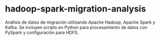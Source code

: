 # hadoop-spark-migration-analysis
Análisis de datos de migración utilizando Apache Hadoop, Apache Spark y Kafka. Se incluyen scripts en Python para procesamiento de datos con PySpark y configuración para HDFS.
